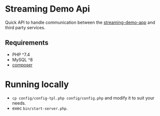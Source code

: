 # Streaming Demo Api
Quick API to handle communication between the [streaming-demo-app](https://github.com/jltorresm/streaming-demo-app/)
and third party services.

## Requirements
- PHP ^7.4
- MySQL ^8
- [composer](https://getcomposer.org/)

# Running locally
- `cp config/config-tpl.php config/config.php` and modify it to suit your needs.
- exec `bin/start-server.php`.